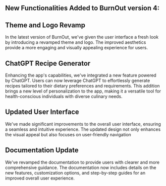 ## New Functionalities Added to BurnOut version 4:

## Theme and Logo Revamp
In the latest version of BurnOut, we've given the user interface a fresh look by introducing a revamped theme and logo. The improved aesthetics provide a more engaging and visually appealing experience for users.

## ChatGPT Recipe Generator
Enhancing the app's capabilities, we've integrated a new feature powered by ChatGPT. Users can now leverage ChatGPT to effortlessly generate recipes tailored to their dietary preferences and requirements. This addition brings a new level of personalization to the app, making it a versatile tool for health-conscious individuals with diverse culinary needs.

## Updated User Interface
We've made significant improvements to the overall user interface, ensuring a seamless and intuitive experience. The updated design not only enhances the visual appeal but also focuses on user-friendly navigation

## Documentation Update
We've revamped the documentation to provide users with clearer and more comprehensive guidance. The documentation now includes details on the new features, customization options, and step-by-step guides for an improved overall user experience.